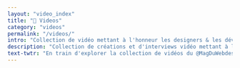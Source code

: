 ```yaml
---
layout: "video_index"
title: "🎥 Videos"
category: "videos"
permalink: "/videos/"
intro: "Collection de vidéo mettant à l'honneur les designers & les développeurs qui conçoivent nos produits & services préférés."
description: "Collection de créations et d'interviews vidéo mettant à l'honneur les designers & les développeurs qui conçoivent nos produits & services préférés. Regardez des vidéos sur le design d'UX, d'interfaces, le product management, le développement d'appli, etc."
text-twtr: "En train d'explorer la collection de vidéos du @MagDuWebdesign"
---
```

